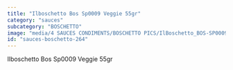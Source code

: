 ```yaml
---
title: "Ilboschetto Bos Sp0009 Veggie 55gr"
category: "sauces"
subcategory: "BOSCHETTO"
image: "media/4 SAUCES CONDIMENTS/BOSCHETTO PICS/IlBoschetto_BOS-SP0009 Veggie 55gr.png"
id: "sauces-boschetto-264"
---
```


Ilboschetto Bos Sp0009 Veggie 55gr
